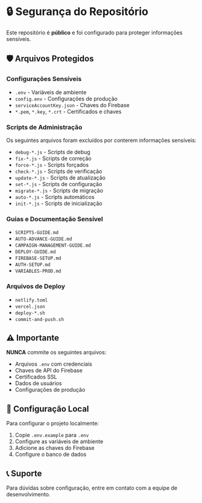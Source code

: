 # 🔒 Segurança do Repositório

Este repositório é **público** e foi configurado para proteger informações sensíveis.

## 🛡️ Arquivos Protegidos

### **Configurações Sensíveis**
- `.env` - Variáveis de ambiente
- `config.env` - Configurações de produção
- `serviceAccountKey.json` - Chaves do Firebase
- `*.pem`, `*.key`, `*.crt` - Certificados e chaves

### **Scripts de Administração**
Os seguintes arquivos foram excluídos por conterem informações sensíveis:
- `debug-*.js` - Scripts de debug
- `fix-*.js` - Scripts de correção
- `force-*.js` - Scripts forçados
- `check-*.js` - Scripts de verificação
- `update-*.js` - Scripts de atualização
- `set-*.js` - Scripts de configuração
- `migrate-*.js` - Scripts de migração
- `auto-*.js` - Scripts automáticos
- `init-*.js` - Scripts de inicialização

### **Guias e Documentação Sensível**
- `SCRIPTS-GUIDE.md`
- `AUTO-ADVANCE-GUIDE.md`
- `CAMPAIGN-MANAGEMENT-GUIDE.md`
- `DEPLOY-GUIDE.md`
- `FIREBASE-SETUP.md`
- `AUTH-SETUP.md`
- `VARIABLES-PROD.md`

### **Arquivos de Deploy**
- `netlify.toml`
- `vercel.json`
- `deploy-*.sh`
- `commit-and-push.sh`

## ⚠️ Importante

**NUNCA** commite os seguintes arquivos:
- Arquivos `.env` com credenciais
- Chaves de API do Firebase
- Certificados SSL
- Dados de usuários
- Configurações de produção

## 🔧 Configuração Local

Para configurar o projeto localmente:

1. Copie `.env.example` para `.env`
2. Configure as variáveis de ambiente
3. Adicione as chaves do Firebase
4. Configure o banco de dados

## 📞 Suporte

Para dúvidas sobre configuração, entre em contato com a equipe de desenvolvimento. 